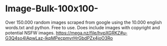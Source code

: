 # Image-Bulk-100x100-
Over 150.000 random images scraped from google using the 10.000 english words.txt and python. Free to use. Does include images with copyright and potential NSFW images. https://mega.nz/file/hvpXGRKZ#u-G3Q4so4IApwLaz-lkpMPecpmvrHrGbdPZx4joO3Ro
